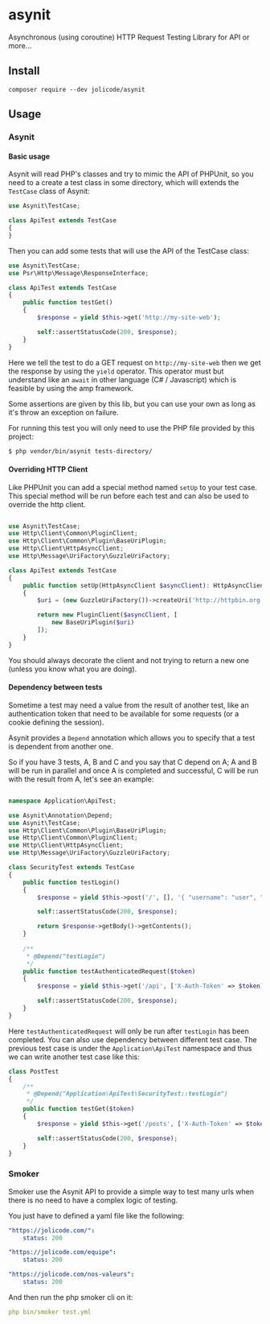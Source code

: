 # asynit

Asynchronous (using coroutine) HTTP Request Testing Library for API or more...

## Install

```
composer require --dev jolicode/asynit
```

## Usage

### Asynit

#### Basic usage

Asynit will read PHP's classes and try to mimic the API of PHPUnit, so you need to a create a test class in some directory,
which will extends the `TestCase` class of Asynit:

```php
use Asynit\TestCase;

class ApiTest extends TestCase
{
}
```

Then you can add some tests that will use the API of the TestCase class:

```php
use Asynit\TestCase;
use Psr\Http\Message\ResponseInterface;

class ApiTest extends TestCase
{
    public function testGet()
    {
        $response = yield $this->get('http://my-site-web');

        self::assertStatusCode(200, $response);
    }
}
```

Here we tell the test to do a GET request on `http://my-site-web` then we get the response by using the `yield` operator.
This operator must but understand like an `await` in other language (C# / Javascript) which is feasible by using the amp framework.

Some assertions are given by this lib, but you can use your own as long as it's throw an exception on failure.

For running this test you will only need to use the PHP file provided by this project:

```bash
$ php vendor/bin/asynit tests-directory/
```

#### Overriding HTTP Client

Like PHPUnit you can add a special method named `setUp` to your test case. This special method will be run before each test
and can also be used to override the http client.

```php

use Asynit\TestCase;
use Http\Client\Common\PluginClient;
use Http\Client\Common\Plugin\BaseUriPlugin;
use Http\Client\HttpAsyncClient;
use Http\Message\UriFactory\GuzzleUriFactory;

class ApiTest extends TestCase
{
    public function setUp(HttpAsyncClient $asyncClient): HttpAsyncClient
    {
        $uri = (new GuzzleUriFactory())->createUri('http://httpbin.org');

        return new PluginClient($asyncClient, [
            new BaseUriPlugin($uri)
        ]);
    }
}
```

You should always decorate the client and not trying to return a new one (unless you know what you are doing).

#### Dependency between tests

Sometime a test may need a value from the result of another test, like an authentication token that need to be available for
some requests (or a cookie defining the session).

Asynit provides a `Depend` annotation which allows you to specify that a test is dependent from another one.

So if you have 3 tests, A, B and C and you say that C depend on A; A and B will be run in parallel and once A is completed
and successful, C will be run with the result from A, let's see an example:

```php

namespace Application\ApiTest;

use Asynit\Annotation\Depend;
use Asynit\TestCase;
use Http\Client\Common\Plugin\BaseUriPlugin;
use Http\Client\Common\PluginClient;
use Http\Client\HttpAsyncClient;
use Http\Message\UriFactory\GuzzleUriFactory;

class SecurityTest extends TestCase
{
    public function testLogin()
    {
        $response = yield $this->post('/', [], '{ "username": "user", "password": "pass" }');

        self::assertStatusCode(200, $response);

        return $response->getBody()->getContents();
    }
    
    /**
     * @Depend("testLogin")
     */
    public function testAuthenticatedRequest($token)
    {
        $response = yield $this->get('/api', ['X-Auth-Token' => $token]);

        self::assertStatusCode(200, $response);
    }
}
```

Here `testAuthenticatedRequest` will only be run after `testLogin` has been completed. You can also use dependency between different test case.
The previous test case is under the `Application\ApiTest` namespace and thus we can write another test case like this:

```php
class PostTest
{
    /**
     * @Depend("Application\ApiTest\SecurityTest::testLogin")
     */
    public function testGet($token)
    {
        $response = yield $this->get('/posts', ['X-Auth-Token' => $token]);

        self::assertStatusCode(200, $response);
    }
}
```

### Smoker

Smoker use the Asynit API to provide a simple way to test many urls when there is no need to have a complex logic of testing.

You just have to defined a yaml file like the following:

```yaml
"https://jolicode.com/":
    status: 200

"https://jolicode.com/equipe":
    status: 200

"https://jolicode.com/nos-valeurs":
    status: 200
```

And then run the php smoker cli on it:

```yaml
php bin/smoker test.yml
```
